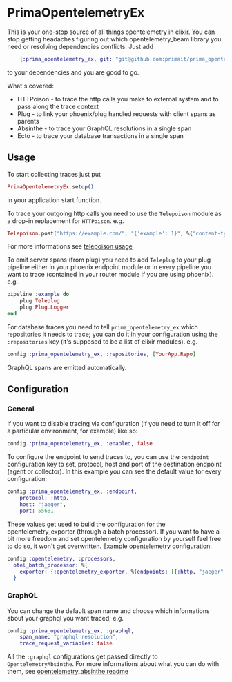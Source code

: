 # PrimaOpentelemetryEx

This is your one-stop source of all things opentelemetry in elixir.
You can stop getting headaches figuring out which opentelemetry_beam library you need or resolving dependencies conflicts.
Just add

```elixir
    {:prima_opentelemetry_ex, git: "git@github.com:primait/prima_opentelemetry_ex.git"}
```

to your dependencies and you are good to go.

What's covered:
- HTTPoison - to trace the http calls you make to external system and to pass along the trace context
- Plug - to link your phoenix/plug handled requests with client spans as parents
- Absinthe - to trace your GraphQL resolutions in a single span
- Ecto - to trace your database transactions in a single span


## Usage

To start collecting traces just put

``` elixir
PrimaOpentelemetryEx.setup()
```
in your application start function.

To trace your outgoing http calls you need to use the `Telepoison` module as a drop-in replacement for `HTTPoison`.
e.g.

``` elixir
Telepoison.post("https://example.com/", "{'example': 1}", %{"content-type" => "application/json"}, [timeout: 5_000])
```

For more informations see [telepoison usage](https://github.com/primait/telepoison#usage)

To emit server spans (from plug) you need to add `Teleplug` to your plug pipeline either in your phoenix endpoint module or in every pipeline you want to trace (contained in your router module if you are using phoenix).
e.g.

``` elixir
pipeline :example do
    plug Teleplug
    plug Plug.Logger
end
```

For database traces you need to tell `prima_opentelemetry_ex` which repositories it needs to trace; you can do it in your configuration using the `:repositories` key (it's supposed to be a list of elixir modules).
e.g.

``` elixir
config :prima_opentelemetry_ex, :repositories, [YourApp.Repo]
```

GraphQL spans are emitted automatically.


## Configuration

### General

If you want to disable tracing via configuration (if you need to turn it off for a particular environment, for example) like so:

``` elixir
config :prima_opentelemetry_ex, :enabled, false
```

To configure the endpoint to send traces to, you can use the `:endpoint` configuration key to set, protocol, host and port of the destination endpoint (agent or collector).
In this example you can see the default value for every configuration:

``` elixir
config :prima_opentelemetry_ex, :endpoint,
    protocol: :http,
    host: "jaeger",
    port: 55681
```

These values get used to build the configuration for the opentelemetry_exporter (through a batch processor). If you want to have a bit more freedom and set opentelemetry configuration by yourself feel free to do so, it won't get overwritten.
Example opentelemetry configuration:

``` elixir
config :opentelemetry, :processors,
  otel_batch_processor: %{
    exporter: {:opentelemetry_exporter, %{endpoints: [{:http, "jaeger", 55681, []}]}}
  }
```

### GraphQL

You can change the default span name and choose which informations about your graphql you want traced; e.g.

``` elixir
config :prima_opentelemetry_ex, :graphql,
    span_name: "graphql resolution",
    trace_request_variables: false
```
All the `:graphql` configurations get passed directly to `OpentelemetryAbsinthe`. For more informations about what you can do with them, see [opentelemetry_absinthe readme](https://github.com/primait/opentelemetry_absinthe#readme)

